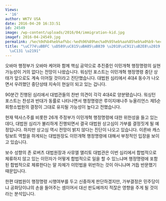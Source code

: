```yaml
---
Views:
- '16'
author: WKTV USA
date: 2016-04-20 16:33:51
id: 24549
image: /wp-content/uploads/2016/04/immigration-kid.jpg
imagef: 2016-04-24549.jpg
permalink: /%ec%9d%b4%eb%af%bc-%ed%96%89%ec%a0%95%eb%aa%85%eb%a0%b9-%ec%a4%91%eb%8b%a8-%ea%b0%80%eb%8a%a5%ec%84%b1-%e2%86%91/
title: "\uC774\uBBFC \uD589\uC815\uBA85\uB839 \u2018\uC911\uB2E8\u2019 \uAC00\uB2A5\
  \uC131 \u2191"
---
```


오바마 행정부가 오바마 케어와 함께 핵심 공약으로 추진중인 이민개혁 행정명령의 실현 가능성이 거의 없다는 전망이 나왔습니다. 워싱턴 포스트는 이민개혁 행정명령 중단 상태가 앞으로도 계속 이어질 것이라고 진단했습니다. 대법원 심리에서 4대4 동수가 나오면서 우려했던 중단상태 지속이 현실이 되고 있는 겁니다.

90분간 진행된 심리에서 대법관들의 찬반 의견이 각각 4대4로 양분됐습니다. 워싱턴 포스트는 찬성과 반대가 동률로 나타나면서 행정명령은 루이지애나주 뉴올리언스 제5순회항소법원의 결정이 그대로 유지될 가능성이 높다고 전했습니다.

현재 텍사스주를 비롯한 26개 주정부가 이민개혁 행정명령에 대한 위헌성을 들고 있는데다, 대법원 심리가 불리하게 진행되면서 결국 대법원 상고심이 가부를 결정짓게 될 예정입니다. 하지만 상고심 역시 전망이 밝지 않다는 진단이 나오고 있습니다. 이른바 캐스팅보트 역할을 하게되는 대법원장도 이민개혁 행정명령에 대해서 부정적인 입장을 보이고 있습니다.

보수 성향의 존 로버츠 대법원장과 사뮤엘 앨리토 대법관은 이번 심리에서 합법적으로 체류하지 않고 있는 이민자가 어떻게 합법적으로 일을 할 수 있느냐며 행정명령에 포함된 합법적으로 체류한다는 말 자체가 이민법을 위반하는 것이 아니냐며 거듭 반문했기 때문입니다.

한편 대법원이 행정명령 시행여부를 두고 신중하게 판단하겠지만, 가부결정은 민주당이냐 공화당이냐의 손을 들어주는 셈이어서 대선 판도에까지 적잖은 영향을 주게 될 것이라는 분석입니다.

&nbsp;